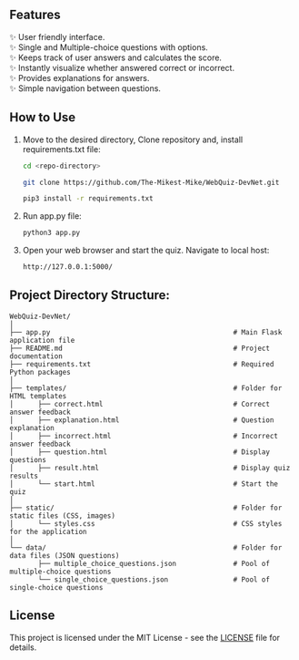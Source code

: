 ## Features
✨ User friendly interface.<br>
✨ Single and Multiple-choice questions with options.<br>
✨ Keeps track of user answers and calculates the score.<br>
✨ Instantly visualize whether answered correct or incorrect.<br>
✨ Provides explanations for answers.<br>
✨ Simple navigation between questions.<br>

## How to Use
1. Move to the desired directory, Clone repository and, install requirements.txt file:
    ```bash
   cd <repo-directory>
   ```
   ```bash
   git clone https://github.com/The-Mikest-Mike/WebQuiz-DevNet.git
   ```
     ```bash
   pip3 install -r requirements.txt
   ```
3. Run app.py file:
   ```bash
   python3 app.py
   ```
5. Open your web browser and start the quiz. Navigate to local host:
   ```bash
   http://127.0.0.1:5000/
   ``` 


## Project Directory Structure:
```
WebQuiz-DevNet/
│
├── app.py                                             # Main Flask application file
├── README.md                                          # Project documentation
├── requirements.txt                                   # Required Python packages
│
├── templates/                                         # Folder for HTML templates
│      ├── correct.html                                # Correct answer feedback
│      ├── explanation.html                            # Question explanation
│      ├── incorrect.html                              # Incorrect answer feedback
│      ├── question.html                               # Display questions
│      ├── result.html                                 # Display quiz results
│      └── start.html                                  # Start the quiz
│
├── static/                                            # Folder for static files (CSS, images)
│      └── styles.css                                  # CSS styles for the application
│
└── data/                                              # Folder for data files (JSON questions)
       ├── multiple_choice_questions.json              # Pool of multiple-choice questions
       └── single_choice_questions.json                # Pool of single-choice questions
```

## License
This project is licensed under the MIT License - see the [LICENSE](license) file for details.


